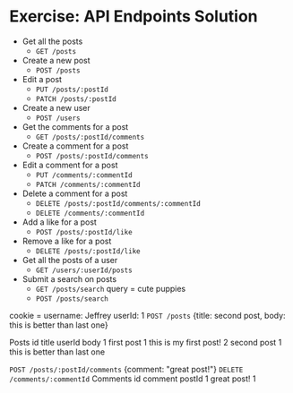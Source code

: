 # Exercise: API Endpoints Solution

- Get all the posts
  - `GET /posts`
- Create a new post
  - `POST /posts`
- Edit a post
  - `PUT /posts/:postId`
  - `PATCH /posts/:postId`
- Create a new user
  - `POST /users`
- Get the comments for a post
  - `GET /posts/:postId/comments`
- Create a comment for a post
  - `POST /posts/:postId/comments`
- Edit a comment for a post
  - `PUT /comments/:commentId`
  - `PATCH /comments/:commentId`
- Delete a comment for a post
  - `DELETE /posts/:postId/comments/:commentId`
  - `DELETE /comments/:commentId`
- Add a like for a post
  - `POST /posts/:postId/like`
- Remove a like for a post
  - `DELETE /posts/:postId/like`
- Get all the posts of a user
  - `GET /users/:userId/posts`
- Submit a search on posts
  - `GET /posts/search`   query = cute puppies
  - `POST /posts/search`

cookie =  username: Jeffrey   userId: 1
`POST /posts`   {title: second post, body: this is better than last one}

Posts
id     title        userId  body
1       first post     1     this is my first post!
2       second post    1     this is better than last one

`POST /posts/:postId/comments`   {comment: "great post!"}
`DELETE /comments/:commentId`
Comments
id   comment       postId
1    great post!   1
